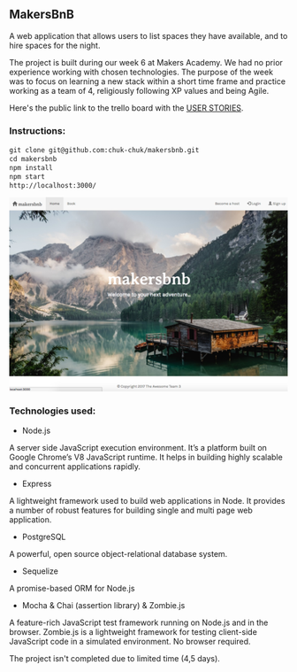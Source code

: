 ## MakersBnB

A web application that allows users to list spaces they have available, and to hire spaces for the night.

The project is built during our week 6 at Makers Academy. We had no prior experience working with chosen technologies. The purpose of the week was to focus on learning a new stack within a short time frame and practice working as a team of 4, religiously following XP values and being Agile.

Here's the public link to the trello board with the [USER STORIES](https://trello.com/b/BXEphDZa/makersbnb).
### Instructions:
```
git clone git@github.com:chuk-chuk/makersbnb.git
cd makersbnb
npm install
npm start
http://localhost:3000/
```

![Logo Image](/public/img/logo.png)

### Technologies used:
- Node.js

A server side JavaScript execution environment. It’s a platform built on Google Chrome’s V8 JavaScript runtime. It helps in building highly scalable and concurrent applications rapidly.

- Express

A lightweight framework used to build web applications in Node. It provides a number of robust features for building single and multi page web application.

- PostgreSQL

A powerful, open source object-relational database system.

- Sequelize

A promise-based ORM for Node.js

- Mocha & Chai (assertion library) & Zombie.js

A feature-rich JavaScript test framework running on Node.js and in the browser. Zombie.js is a lightweight framework for testing client-side JavaScript code in a simulated environment. No browser required.

The project isn't completed due to limited time (4,5 days).
